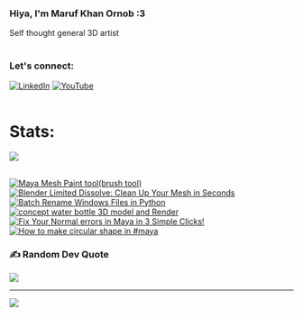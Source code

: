   ### Hiya, I'm Maruf Khan Ornob :3
  Self thought general 3D artist<br><br>

### Let's connect:
[![LinkedIn](https://img.shields.io/badge/LinkedIn-%230077B5.svg?logo=linkedin&logoColor=white)](https://linkedin.com/in/ornobmk) [![YouTube](https://img.shields.io/badge/YouTube-%23FF0000.svg?logo=YouTube&logoColor=white)](https://youtube.com/@buggybug1) <br><br>

<!--- # Daily Tools:
![Blender](https://img.shields.io/badge/blender-%23F5792A.svg?style=for-the-badge&logo=blender&logoColor=white) 
![Python](https://img.shields.io/badge/python-3670A0?style=for-the-badge&logo=python&logoColor=ffdd54)
![Unreal Engine](https://img.shields.io/badge/unrealengine-%23313131.svg?style=for-the-badge&logo=unrealengine&logoColor=white)
![C++](https://img.shields.io/badge/c++-%2300599C.svg?style=for-the-badge&logo=c%2B%2B&logoColor=white)
![Figma](https://img.shields.io/badge/figma-%23F24E1E.svg?style=for-the-badge&logo=figma&logoColor=white)
![Canva](https://img.shields.io/badge/Canva-%2300C4CC.svg?style=for-the-badge&logo=Canva&logoColor=white) 
![Adobe Photoshop](https://img.shields.io/badge/adobe%20photoshop-%2331A8FF.svg?style=for-the-badge&logo=adobe%20photoshop&logoColor=white)
![Adobe Premiere Pro](https://img.shields.io/badge/Adobe%20Premiere%20Pro-9999FF.svg?style=for-the-badge&logo=Adobe%20Premiere%20Pro&logoColor=white) -->

# Stats:
![](https://github-readme-stats.vercel.app/api/top-langs/?username=marufx86&theme=calm_pink&hide_border=true&include_all_commits=false&count_private=false&layout=compact)<br><br>

<!-- BEGIN YOUTUBE-CARDS -->
[![Maya Mesh Paint tool(brush tool)](https://ytcards.demolab.com/?id=zufzxmpyFLw&title=Maya+Mesh+Paint+tool%28brush+tool%29&lang=en&timestamp=1725347050&background_color=%230d1117&title_color=%23ffffff&stats_color=%23dedede&max_title_lines=1&width=250&border_radius=5 "Maya Mesh Paint tool(brush tool)")](https://www.youtube.com/watch?v=zufzxmpyFLw)
[![Blender Limited Dissolve: Clean Up Your Mesh in Seconds](https://ytcards.demolab.com/?id=EK9f0HrfnM4&title=Blender+Limited+Dissolve%3A+Clean+Up+Your+Mesh+in+Seconds&lang=en&timestamp=1724684199&background_color=%230d1117&title_color=%23ffffff&stats_color=%23dedede&max_title_lines=1&width=250&border_radius=5 "Blender Limited Dissolve: Clean Up Your Mesh in Seconds")](https://www.youtube.com/watch?v=EK9f0HrfnM4)
[![Batch Rename Windows Files in Python](https://ytcards.demolab.com/?id=ChUyAg-V05w&title=Batch+Rename+Windows+Files+in+Python&lang=en&timestamp=1723989393&background_color=%230d1117&title_color=%23ffffff&stats_color=%23dedede&max_title_lines=1&width=250&border_radius=5 "Batch Rename Windows Files in Python")](https://www.youtube.com/watch?v=ChUyAg-V05w)
[![concept water bottle 3D model and Render](https://ytcards.demolab.com/?id=YBwmx0hoh7w&title=concept+water+bottle+3D+model+and+Render&lang=en&timestamp=1722427644&background_color=%230d1117&title_color=%23ffffff&stats_color=%23dedede&max_title_lines=1&width=250&border_radius=5 "concept water bottle 3D model and Render")](https://www.youtube.com/watch?v=YBwmx0hoh7w)
[![Fix Your Normal errors in Maya in 3 Simple Clicks!](https://ytcards.demolab.com/?id=HijE37SOSxA&title=Fix+Your+Normal+errors+in+Maya+in+3+Simple+Clicks%21&lang=en&timestamp=1722075171&background_color=%230d1117&title_color=%23ffffff&stats_color=%23dedede&max_title_lines=1&width=250&border_radius=5 "Fix Your Normal errors in Maya in 3 Simple Clicks!")](https://www.youtube.com/watch?v=HijE37SOSxA)
[![How to make circular shape in #maya](https://ytcards.demolab.com/?id=XVyNEdkslR4&title=How+to+make+circular+shape+in+%23maya&lang=en&timestamp=1720690825&background_color=%230d1117&title_color=%23ffffff&stats_color=%23dedede&max_title_lines=1&width=250&border_radius=5 "How to make circular shape in #maya")](https://www.youtube.com/watch?v=XVyNEdkslR4)
<!-- END YOUTUBE-CARDS -->

### ✍️ Random Dev Quote
![](https://quotes-github-readme.vercel.app/api?type=horizontal&theme=tokyonight)

---
[![](https://visitcount.itsvg.in/api?id=marufx86&icon=1&color=0)](https://visitcount.itsvg.in)

<!-- Proudly created with GPRM ( https://gprm.itsvg.in ) -->
